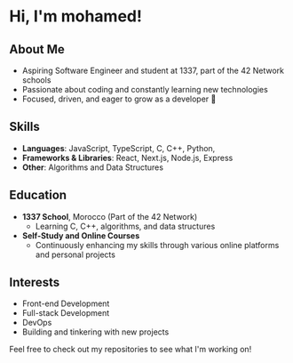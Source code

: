 # Hi, I'm mohamed!

## About Me
- Aspiring Software Engineer and student at 1337, part of the 42 Network schools
- Passionate about coding and constantly learning new technologies
- Focused, driven, and eager to grow as a developer 🦾

## Skills
- **Languages**: JavaScript, TypeScript, C, C++, Python, 
- **Frameworks & Libraries**: React, Next.js, Node.js, Express
- **Other**: Algorithms and Data Structures

## Education
- **1337 School**, Morocco (Part of the 42 Network)
  - Learning C, C++, algorithms, and data structures
- **Self-Study and Online Courses**
  - Continuously enhancing my skills through various online platforms and personal projects

## Interests
- Front-end Development
- Full-stack Development
- DevOps
- Building and tinkering with new projects
  
Feel free to check out my repositories to see what I'm working on!

